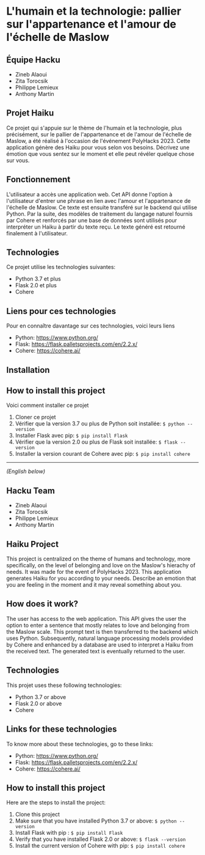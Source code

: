 # L'humain et la technologie: pallier sur l'appartenance et l'amour de l'échelle de Maslow

## Équipe Hacku
* Zineb Alaoui 
* Zita Torocsik
* Philippe Lemieux
* Anthony Martin


## Projet Haiku
Ce projet qui s'appuie sur le thème de l'humain et la technologie, plus précisément, sur le pallier de l'appartenance et de l'amour de l'échelle de Maslow, a été réalisé à l'occasion de l'événement PolyHacks 2023. Cette application génère des Haiku pour vous selon vos besoins. Décrivez une émotion que vous sentez sur le moment et elle peut révéler quelque chose sur vous.


## Fonctionnement
L'utilisateur a accès une application web. Cet API donne l'option à l'utilisateur d'entrer une phrase en lien avec l'amour et l'appartenance de l'échelle de Maslow. Ce texte est ensuite transféré sur le backend qui utilise Python. Par la suite, des modèles de traitement du langage naturel fournis par Cohere et renforcés par une base de données sont utilisés pour interpréter un Haiku à partir du texte reçu. Le texte généré est retourné finalement à l'utilisateur. 


## Technologies
Ce projet utilise les technologies suivantes:
* Python 3.7 et plus
* Flask 2.0 et plus
* Cohere

## Liens pour ces technologies
Pour en connaître davantage sur ces technologies, voici leurs liens
* Python: <a href="url">https://www.python.org/</a>
* Flask: <a href="url">https://flask.palletsprojects.com/en/2.2.x/</a>
* Cohere: <a href="url">https://cohere.ai/</a>

## Installation
## How to install this project 
Voici comment installer ce projet
1. Cloner ce projet
2. Vérifier que la version 3.7 ou plus de Python soit installée: `$ python --version`
3. Installer Flask avec pip: `$ pip install Flask`
4. Vérifier que la version 2.0 ou plus de Flask soit installée: `$ flask --version`
5. Installer la version courant de Cohere avec pip: `$ pip install cohere`
<hr>
<i> (English below) </i>

## Hacku Team
* Zineb Alaoui
* Zita Torocsik
* Philippe Lemieux
* Anthony Martin


## Haiku Project
This project is centralized on the theme of humans and technology, more specifically, on the level of belonging and love on the Maslow's hierachy of needs. It was made for the event of PolyHacks 2023. This application generates Haiku for you according to your needs. Describe an emotion that you are feeling in the moment and it may reveal something about you.

## How does it work?
The user has access to the web application. This API gives the user the option to enter a sentence that mostly relates to love and belonging from the Maslow scale. This prompt text is then transferred to the backend which uses Python. Subsequently, natural language processing models provided by Cohere and enhanced by a database are used to interpret a Haiku from the received text. The generated text is eventually returned to the user.


## Technologies
This projet uses these following technologies:
* Python 3.7 or above
* Flask 2.0 or above
* Cohere


## Links for these technologies
To know more about these technologies, go to these links:
* Python: <a href="url">https://www.python.org/</a>
* Flask: <a href="url">https://flask.palletsprojects.com/en/2.2.x/</a>
* Cohere: <a href="url">https://cohere.ai/</a>


## How to install this project 
Here are the steps to install the project:
1. Clone this project
2. Make sure that you have installed Python 3.7 or above: `$ python --version`
3. Install Flask with pip : `$ pip install Flask`
4. Verify that you have installed Flask 2.0 or above: `$ flask --version`
5. Install the current version of Cohere with pip: `$ pip install cohere`
